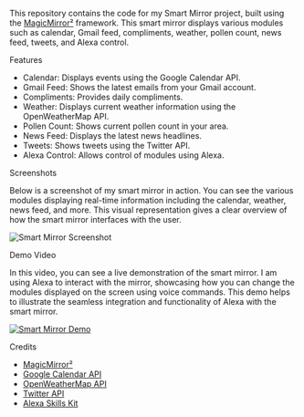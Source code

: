 This repository contains the code for my Smart Mirror project, built using the [MagicMirror²](https://github.com/MichMich/MagicMirror) framework. This smart mirror displays various modules such as calendar, Gmail feed, compliments, weather, pollen count, news feed, tweets, and Alexa control.

Features

- Calendar: Displays events using the Google Calendar API.
- Gmail Feed: Shows the latest emails from your Gmail account.
- Compliments: Provides daily compliments.
- Weather: Displays current weather information using the OpenWeatherMap API.
- Pollen Count: Shows current pollen count in your area.
- News Feed: Displays the latest news headlines.
- Tweets: Shows tweets using the Twitter API.
- Alexa Control: Allows control of modules using Alexa.

Screenshots

Below is a screenshot of my smart mirror in action. You can see the various modules displaying real-time information including the calendar, weather, news feed, and more. This visual representation gives a clear overview of how the smart mirror interfaces with the user.

![Smart Mirror Screenshot](https://github.com/user-attachments/assets/63d7d205-c826-49bc-84dd-bfae00d27e0b)

Demo Video

In this video, you can see a live demonstration of the smart mirror. I am using Alexa to interact with the mirror, showcasing how you can change the modules displayed on the screen using voice commands. This demo helps to illustrate the seamless integration and functionality of Alexa with the smart mirror.

[![Smart Mirror Demo](https://github.com/user-attachments/assets/84f04a63-4e9e-4597-804a-00e303a1b65d)](https://github.com/user-attachments/assets/84f04a63-4e9e-4597-804a-00e303a1b65d "Smart Mirror Demo Video")

Credits

- [MagicMirror²](https://github.com/MichMich/MagicMirror)
- [Google Calendar API](https://developers.google.com/calendar)
- [OpenWeatherMap API](https://openweathermap.org/api)
- [Twitter API](https://developer.twitter.com/en/docs/twitter-api)
- [Alexa Skills Kit](https://developer.amazon.com/en-US/alexa/alexa-skills-kit)
